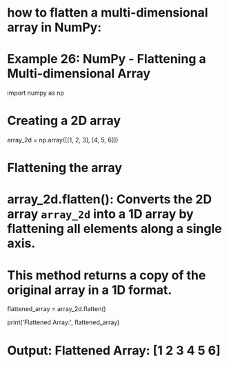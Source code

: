 # how to flatten a multi-dimensional array in NumPy:

# Example 26: NumPy - Flattening a Multi-dimensional Array
import numpy as np

# Creating a 2D array
array_2d = np.array([[1, 2, 3], [4, 5, 6]])

# Flattening the array
# array_2d.flatten(): Converts the 2D array `array_2d` into a 1D array by flattening all elements along a single axis.
# This method returns a copy of the original array in a 1D format.

flattened_array = array_2d.flatten()

print('Flattened Array:', flattened_array)
# Output: Flattened Array: [1 2 3 4 5 6]
